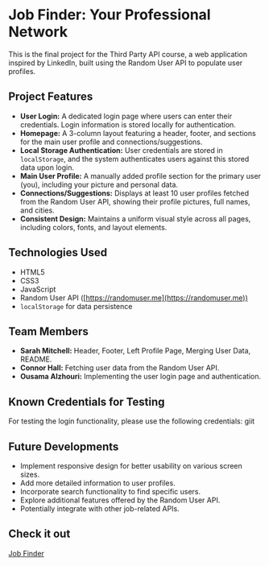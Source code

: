 # Job Finder: Your Professional Network

This is the final project for the Third Party API course, a web application inspired by LinkedIn, built using the Random User API to populate user profiles.

## Project Features

-   **User Login:** A dedicated login page where users can enter their credentials. Login information is stored locally for authentication.
-   **Homepage:** A 3-column layout featuring a header, footer, and sections for the main user profile and connections/suggestions.
-   **Local Storage Authentication:** User credentials are stored in `localStorage`, and the system authenticates users against this stored data upon login.
-   **Main User Profile:** A manually added profile section for the primary user (you), including your picture and personal data.
-   **Connections/Suggestions:** Displays at least 10 user profiles fetched from the Random User API, showing their profile pictures, full names, and cities.
-   **Consistent Design:** Maintains a uniform visual style across all pages, including colors, fonts, and layout elements.

## Technologies Used

-   HTML5
-   CSS3
-   JavaScript
-   Random User API ([https://randomuser.me](https://randomuser.me))
-   `localStorage` for data persistence

## Team Members

-   **Sarah Mitchell:** Header, Footer, Left Profile Page, Merging User Data, README.
-   **Connor Hall:** Fetching user data from the Random User API.
-   **Ousama Alzhouri:** Implementing the user login page and authentication.

## Known Credentials for Testing

For testing the login functionality, please use the following credentials:
giit
## Future Developments

-   Implement responsive design for better usability on various screen sizes.
-   Add more detailed information to user profiles.
-   Incorporate search functionality to find specific users.
-   Explore additional features offered by the Random User API.
-   Potentially integrate with other job-related APIs.

## Check it out

[Job Finder](https://sarsbars.github.io/job-finder/)